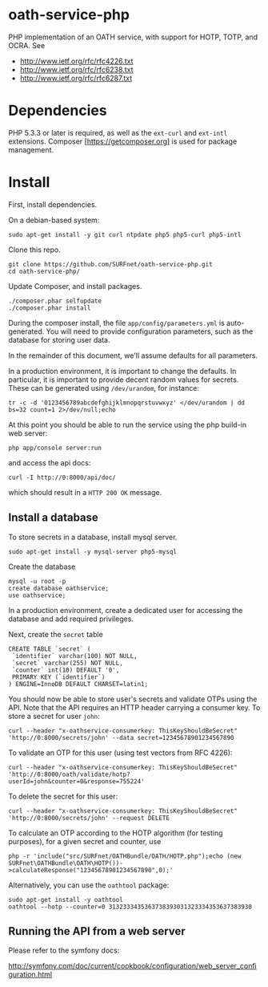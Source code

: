oath-service-php
================

PHP implementation of an OATH service, with support for HOTP, TOTP, and OCRA. See
- http://www.ietf.org/rfc/rfc4226.txt
- http://www.ietf.org/rfc/rfc6238.txt
- http://www.ietf.org/rfc/rfc6287.txt

Dependencies
============

PHP 5.3.3 or later is required, as well as the `ext-curl` and `ext-intl` extensions.
Composer [https://getcomposer.org] is used for package management. 

Install
=======

First, install dependencies.

On a debian-based system:

    sudo apt-get install -y git curl ntpdate php5 php5-curl php5-intl

Clone this repo.

    git clone https://github.com/SURFnet/oath-service-php.git
    cd oath-service-php/

Update Composer, and install packages.

    ./composer.phar selfupdate
    ./composer.phar install

During the composer install, the file `app/config/parameters.yml` is auto-generated. You will need to provide configuration parameters, such as the database for storing user data. 

In the remainder of this document, we'll assume defaults for all parameters.

In a production environment, it is important to change the defaults. In particular, it is important to provide decent random values for secrets. These can be generated using `/dev/urandom`, for instance:

    tr -c -d '0123456789abcdefghijklmnopqrstuvwxyz' </dev/urandom | dd bs=32 count=1 2>/dev/null;echo

At this point you should be able to run the service using the php build-in web server:

    php app/console server:run 

and access the api docs:

    curl -I http://0:8000/api/doc/

which should result in a `HTTP 200 OK` message.

Install a database
------------------

To store secrets in a database, install mysql server.

    sudo apt-get install -y mysql-server php5-mysql

Create the database

    mysql -u root -p
    create database oathservice;
    use oathservice;

In a production environment, create a dedicated user for accessing the database and add required privileges.

Next, create the `secret` table

    CREATE TABLE `secret` (
     `identifier` varchar(100) NOT NULL,
     `secret` varchar(255) NOT NULL,
     `counter` int(10) DEFAULT '0',
     PRIMARY KEY (`identifier`)
    ) ENGINE=InnoDB DEFAULT CHARSET=latin1;

You should now be able to store user's secrets and validate OTPs using the API. Note that the API requires an HTTP header carrying a consumer key. To store a secret for user `john`:

    curl --header "x-oathservice-consumerkey: ThisKeyShouldBeSecret" 'http://0:8000/secrets/john' --data secret=12345678901234567890

To validate an OTP for this user (using test vectors from RFC 4226):

    curl --header "x-oathservice-consumerkey: ThisKeyShouldBeSecret" 'http://0:8000/oath/validate/hotp?userId=john&counter=0&response=755224'

To delete the secret for this user:

    curl --header "x-oathservice-consumerkey: ThisKeyShouldBeSecret" 'http://0:8000/secrets/john' --request DELETE

To calculate an OTP according to the HOTP algorithm (for testing purposes), for a given secret and counter, use

	php -r 'include("src/SURFnet/OATHBundle/OATH/HOTP.php");echo (new SURFnet\OATHBundle\OATH\HOTP())->calculateResponse("12345678901234567890",0);'

Alternatively, you can use the `oathtool` package:

	sudo apt-get install -y oathtool
	oathtool --hotp --counter=0 3132333435363738393031323334353637383930


Running the API from a web server
---------------------------------

Please refer to the symfony docs:

http://symfony.com/doc/current/cookbook/configuration/web_server_configuration.html

